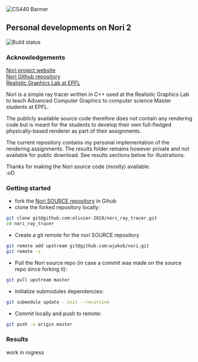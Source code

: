 <!-- [![CS440 Banner](https://rgl.s3.eu-central-1.amazonaws.com/media/uploads/wjakob/2017/02/16/cs440-logo_web.jpg)](https://rgl.s3.eu-central-1.amazonaws.com/media/uploads/wjakob/2017/02/20/cs440-rgl.jpg) -->

![CS440 Banner](https://wjakob.github.io/nori/images/logo-beveled.png)

## Personal developments on Nori 2
![Build status](https://github.com/https://github.com/olivier-2018/nori_ray_tracer/workflows/Build/badge.svg)

### Acknowledgements
[Nori project website](https://wjakob.github.io/nori)   
[Nori Github repository](https://github.com/wjakob/nori)  
[Realistic Graphics Lab at EPFL](http://rgl.epfl.ch/)   

Nori is a simple ray tracer written in C++ used at the Realistic Graphics Lab to teach Advanced Computer Graphics to computer science Master students at EPFL.   

The publicly available source code therefore does not contain any rendering code but is meant for the students to develop their own full-fledged physically-based renderer as part of their assignments.   

The current repository contains my personal implementation of the rendering assignments. The results folder remains however private and not available for public download. See results sections below for illustrations.

Thanks for making the Nori source code (mostly) available.  
:oD

### Getting started
- fork the [Nori SOURCE repository](https://github.com/wjakob/nori) in Gihub
- clone the forked repository locally: 
```sh
git clone git@github.com:olivier-2018/nori_ray_tracer.git
cd nori_ray_tracer
```
- Create a git remote for the nori SOURCE repository
```sh
git remote add upstream git@github.com:wjakob/nori.git
git remote -v
```
- Pull the Nori source repo (in case a commit was made on the source repo since forking it): 
```sh
git pull upstream master
```
- Initialize submodules dependencies: 
```sh
git submodule update --init --recursive
```
- Commit locally and push to remote:
```sh
git push -u origin master
```


### Results
work in rogress
